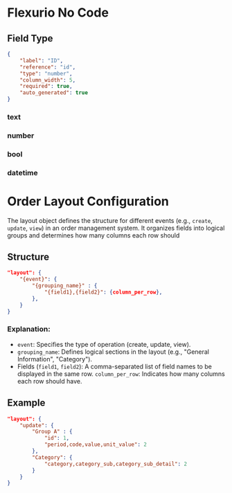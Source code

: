 # Flexurio No Code

## Field Type
```json
{
    "label": "ID",
    "reference": "id",
    "type": "number",
    "column_width": 5,
    "required": true,
    "auto_generated": true
}
```

### text
### number
### bool
### datetime

# Order Layout Configuration
The layout object defines the structure for different events (e.g., `create`, `update`, `view`) in an order management system. It organizes fields into logical groups and determines how many columns each row should 

## Structure
```json
"layout": {
    "{event}": {
        "{grouping_name}" : {
            "{field1},{field2}": {column_per_row},
        },
    }
}
```
### Explanation:

- `event`: Specifies the type of operation (create, update, view).
- `grouping_name`: Defines logical sections in the layout (e.g., "General Information", "Category").
- Fields (`field1`, `field2`): A comma-separated list of field names to be displayed in the same row.
`column_per_row`: Indicates how many columns each row should have.

## Example
```json
"layout": {
    "update": {
        "Group A" : {
            "id": 1,
            "period,code,value,unit_value": 2
        },
        "Category": {
            "category,category_sub,category_sub_detail": 2
        }
    }
}
```
